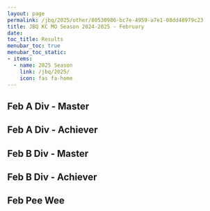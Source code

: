 ```yaml
---
layout: page
permalink: /jbq/2025/other/80530986-bc7e-4959-a7e1-08dd48979c23
title: JBQ KC MO Season 2024-2025 - February
date: 
toc_title: Results
menubar_toc: true
menubar_toc_static:
- items:
  - name: 2025 Season
    link: /jbq/2025/
    icon: fas fa-home
---
```



## Feb A Div - Master

## Feb A Div - Achiever

## Feb B Div - Master

## Feb B Div - Achiever

## Feb Pee Wee

